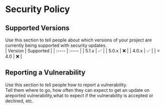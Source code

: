 # Security Policy  
## Supported Versions  
Use this section to tell people about which versions of your project are
currently being supported with security updates.  
| Version | Supported |
| :---- | :---- |
| 5.1.x | :white_check_mark: |
| 5.0.x | :x: |
| 4.0.x | :white_check_mark: |
| < 4.0 | :x: |
## Reporting a Vulnerability  
Use this section to tell people how to report a vulnerability.  
Tell them where to go, how often they can expect to get an update on areported vulnerability,what to expect if the vulnerability is accepted or declined, etc.
